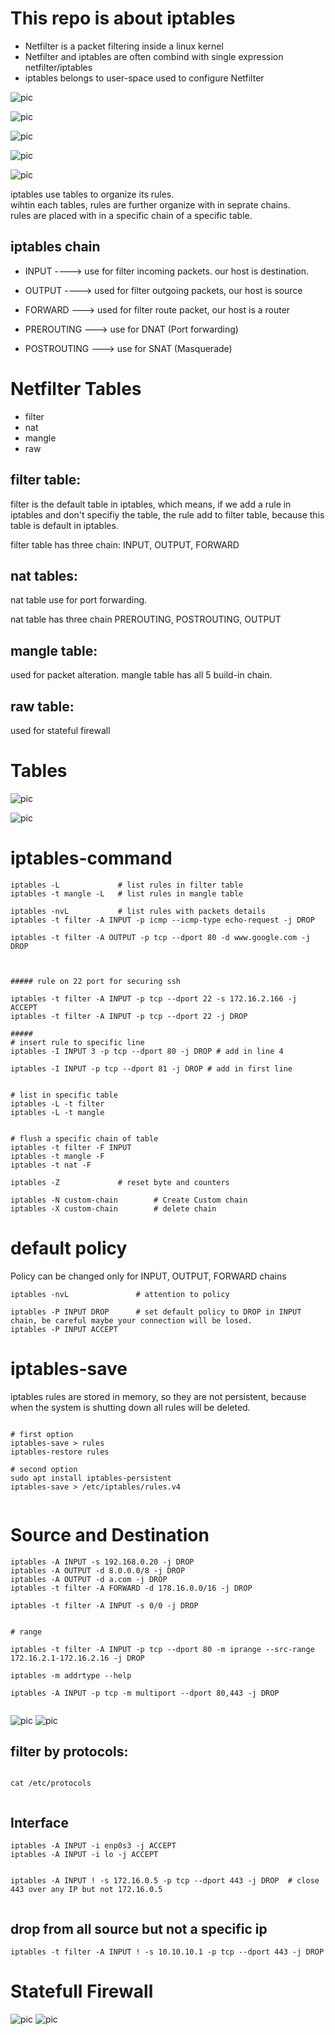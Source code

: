 # This repo is about iptables
* Netfilter is a packet filtering inside a linux kernel
* Netfilter and iptables are often combind with single expression netfilter/iptables
* iptables belongs to user-space used to configure Netfilter

![pic](./picture/1.png)

![pic](./picture/2.png)


![pic](./picture/3.png)

![pic](./picture/4.png)

![pic](./picture/5.png)

iptables use tables to organize its rules.\
 wihtin each tables, rules are further organize  with in seprate chains. \
 rules are placed with in a specific chain of a specific table.
 
 
## iptables chain

* INPUT ----> use for filter incoming packets. our host is destination.
* OUTPUT ----> used for filter outgoing packets, our host is source

* FORWARD ---> used for filter route packet, our host is a router 
* PREROUTING --->  use for DNAT (Port forwarding)

* POSTROUTING ---> use for SNAT (Masquerade)


# Netfilter Tables
* filter
* nat
* mangle
* raw

## filter table:
filter is the default table in iptables, which means, if we add a rule in iptables and don't specifiy the table, the rule add to filter table, because this table is default in iptables.

filter table has three chain: INPUT, OUTPUT, FORWARD



## nat tables:
nat table use for port forwarding.

nat table has three chain PREROUTING, POSTROUTING, OUTPUT

## mangle table:
used for packet alteration.
mangle table has all 5 build-in chain.

## raw table:
used for stateful firewall


# Tables
![pic](./picture/tables-chains.png)

![pic](./picture/6.png)
# iptables-command

```
iptables -L             # list rules in filter table
iptables -t mangle -L   # list rules in mangle table

iptables -nvL           # list rules with packets details
iptables -t filter -A INPUT -p icmp --icmp-type echo-request -j DROP

iptables -t filter -A OUTPUT -p tcp --dport 80 -d www.google.com -j DROP



##### rule on 22 port for securing ssh

iptables -t filter -A INPUT -p tcp --dport 22 -s 172.16.2.166 -j ACCEPT
iptables -t filter -A INPUT -p tcp --dport 22 -j DROP

#####
# insert rule to specific line
iptables -I INPUT 3 -p tcp --dport 80 -j DROP # add in line 4

iptables -I INPUT -p tcp --dport 81 -j DROP # add in first line


# list in specific table
iptables -L -t filter
iptables -L -t mangle


# flush a specific chain of table
iptables -t filter -F INPUT
iptables -t mangle -F
iptables -t nat -F

iptables -Z             # reset byte and counters

iptables -N custom-chain        # Create Custom chain
iptables -X custom-chain        # delete chain
```



# default policy
Policy can be changed only for INPUT, OUTPUT, FORWARD chains

```
iptables -nvL               # attention to policy

iptables -P INPUT DROP      # set default policy to DROP in INPUT chain, be careful maybe your connection will be losed.
iptables -P INPUT ACCEPT 

```

# iptables-save
iptables rules are stored in memory, so they are not persistent, because when the system is shutting down all rules will be deleted.
```

# first option
iptables-save > rules
iptables-restore rules

# second option
sudo apt install iptables-persistent
iptables-save > /etc/iptables/rules.v4


```

# Source and Destination

```
iptables -A INPUT -s 192.168.0.20 -j DROP
iptables -A OUTPUT -d 8.0.0.0/8 -j DROP
iptables -A OUTPUT -d a.com -j DROP
iptables -t filter -A FORWARD -d 178.16.0.0/16 -j DROP

iptables -t filter -A INPUT -s 0/0 -j DROP


# range 

iptables -t filter -A INPUT -p tcp --dport 80 -m iprange --src-range 172.16.2.1-172.16.2.16 -j DROP

iptables -m addrtype --help

iptables -A INPUT -p tcp -m multiport --dport 80,443 -j DROP


```
![pic](./picture/7.png)
![pic](./picture/8.png)

## filter by protocols:
```

cat /etc/protocols


```


## Interface
```
iptables -A INPUT -i enp0s3 -j ACCEPT
iptables -A INPUT -i lo -j ACCEPT


iptables -A INPUT ! -s 172.16.0.5 -p tcp --dport 443 -j DROP  # close 443 over any IP but not 172.16.0.5


```

## drop from all source but not a specific ip
```
iptables -t filter -A INPUT ! -s 10.10.10.1 -p tcp --dport 443 -j DROP

```


# Statefull Firewall


![pic](./picture/9.png)
![pic](./picture/10.png)



```











```